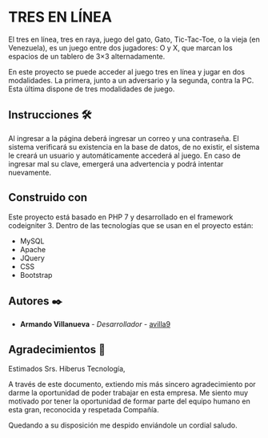 # TRES EN LÍNEA

El tres en línea, tres en raya, juego del gato, Gato, Tic-Tac-Toe, o la vieja (en Venezuela), es un juego entre dos jugadores: O y X, que marcan los espacios de un tablero de 3×3 alternadamente.

En este proyecto se puede acceder al juego tres en línea y jugar en dos modalidades. La primera, junto a un adversario y la segunda, contra la PC. Esta última dispone de tres modalidades de juego.

## Instrucciones 🛠️

Al ingresar a la página deberá ingresar un correo y una contraseña. El sistema verificará su existencia en la base de datos, de no existir, el sistema le creará un usuario y automáticamente accederá al juego. En caso de ingresar mal su clave, emergerá una advertencia y podrá intentar nuevamente.

## Construido con 

Este proyecto está basado en PHP 7 y desarrollado en el framework codeigniter 3. Dentro de las tecnologías que se usan en el proyecto están:
* MySQL
* Apache
* JQuery
* CSS
* Bootstrap

## Autores ✒️

* **Armando Villanueva** - *Desarrollador* - [avilla9](https://github.com/avilla9)

## Agradecimientos 🎁

Estimados Srs. Hiberus Tecnología,

A través de este documento, extiendo mis más sincero agradecimiento por darme la oportunidad de poder trabajar en esta empresa.
Me siento muy motivado por tener la oportunidad de formar parte del equipo humano en esta gran, reconocida y respetada Compañía.

Quedando a su disposición me despido enviándole un cordial saludo.
